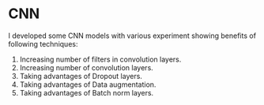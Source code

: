 # CNN
I developed some CNN models with various experiment showing benefits of following techniques:

1) Increasing number of filters in convolution layers.
2) Increasing number of convolution layers.
3) Taking advantages of Dropout layers.
4) Taking advantages of Data augmentation.
5) Taking advantages of Batch norm layers.
